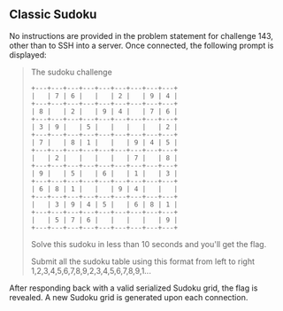 Classic Sudoku
--------------

No instructions are provided in the problem statement for challenge 143, other
than to SSH into a server. Once connected, the following prompt is displayed:

> The sudoku challenge
>
> ```text
> +---+---+---+---+---+---+---+---+---+
> |   | 7 | 6 |   |   | 2 |   | 9 | 4 |
> +---+---+---+---+---+---+---+---+---+
> | 8 |   | 2 |   | 9 | 4 |   | 7 | 6 |
> +---+---+---+---+---+---+---+---+---+
> | 3 | 9 |   | 5 |   |   |   |   | 2 |
> +---+---+---+---+---+---+---+---+---+
> | 7 |   | 8 | 1 |   |   | 9 | 4 | 5 |
> +---+---+---+---+---+---+---+---+---+
> |   | 2 |   |   |   |   | 7 |   | 8 |
> +---+---+---+---+---+---+---+---+---+
> | 9 |   | 5 |   | 6 |   | 1 |   | 3 |
> +---+---+---+---+---+---+---+---+---+
> | 6 | 8 | 1 |   |   | 9 | 4 |   |   |
> +---+---+---+---+---+---+---+---+---+
> |   | 3 | 9 | 4 | 5 |   | 6 | 8 | 1 |
> +---+---+---+---+---+---+---+---+---+
> |   | 5 | 7 | 6 |   |   |   |   | 9 |
> +---+---+---+---+---+---+---+---+---+
> ```
>
> Solve this sudoku in less than 10 seconds and you'll get the flag.
>
> Submit all the sudoku table using this format from left to right 1,2,3,4,5,6,7,8,9,2,3,4,5,6,7,8,9,1...

After responding back with a valid serialized Sudoku grid, the flag is revealed.
A new Sudoku grid is generated upon each connection.
